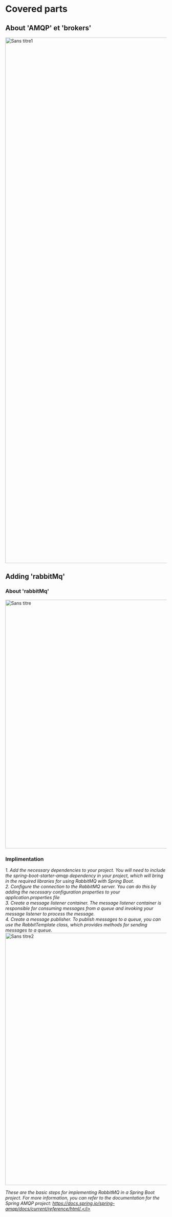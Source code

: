 # Covered parts 
## About 'AMQP' et 'brokers'

<img width="1638" alt="Sans titre1" src="https://user-images.githubusercontent.com/84160502/208466244-00d01f4d-dee9-4252-adb6-796f1f6e6969.png">

## Adding 'rabbitMq' 
### About 'rabbitMq'

<img width="775" alt="Sans titre" src="https://user-images.githubusercontent.com/84160502/208466458-94076518-3ed4-43ba-933d-376f7310a005.png">

### Implimentation 

<i>
1. Add the necessary dependencies to your project. You will need to include the spring-boot-starter-amqp dependency in your project, which will bring in the required libraries for using RabbitMQ with Spring Boot. </br>
2. Configure the connection to the RabbitMQ server. You can do this by adding the necessary configuration properties to your application.properties file </br>
3. Create a message listener container. The message listener container is responsible for consuming messages from a queue and invoking your message listener to process the message. </br>
4. Create a message publisher. To publish messages to a queue, you can use the RabbitTemplate class, which provides methods for sending messages to a queue.
</i>

<img width="786" alt="Sans titre2" src="https://user-images.githubusercontent.com/84160502/208466548-d907327e-442c-47b8-b7d8-d865e655eb65.png">

<i> These are the basic steps for implementing RabbitMQ in a Spring Boot project. For more information, you can refer to the documentation for the Spring AMQP project: https://docs.spring.io/spring-amqp/docs/current/reference/html/.</i>
